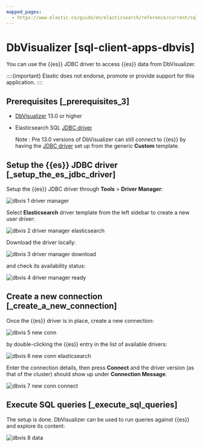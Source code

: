 ```yaml
---
mapped_pages:
  - https://www.elastic.co/guide/en/elasticsearch/reference/current/sql-client-apps-dbvis.html
---
```


# DbVisualizer [sql-client-apps-dbvis]

You can use the {{es}} JDBC driver to access {{es}} data from DbVisualizer.

::::{important}
Elastic does not endorse, promote or provide support for this application.
::::


## Prerequisites [_prerequisites_3]

* [DbVisualizer](https://www.dbvis.com/) 13.0 or higher
* Elasticsearch SQL [JDBC driver](sql-jdbc.md)

    Note
    :   Pre 13.0 versions of DbVisualizer can still connect to {{es}} by having the [JDBC driver](sql-jdbc.md) set up from the generic **Custom** template.



## Setup the {{es}} JDBC driver [_setup_the_es_jdbc_driver]

Setup the {{es}} JDBC driver through **Tools** > **Driver Manager**:

![dbvis 1 driver manager](../../../images/elasticsearch-reference-dbvis-1-driver-manager.png "")

Select **Elasticsearch** driver template from the left sidebar to create a new user driver:

![dbvis 2 driver manager elasticsearch](../../../images/elasticsearch-reference-dbvis-2-driver-manager-elasticsearch.png "")

Download the driver locally:

![dbvis 3 driver manager download](../../../images/elasticsearch-reference-dbvis-3-driver-manager-download.png "")

and check its availability status:

![dbvis 4 driver manager ready](../../../images/elasticsearch-reference-dbvis-4-driver-manager-ready.png "")


## Create a new connection [_create_a_new_connection]

Once the {{es}} driver is in place, create a new connection:

![dbvis 5 new conn](../../../images/elasticsearch-reference-dbvis-5-new-conn.png "")

by double-clicking the {{es}} entry in the list of available drivers:

![dbvis 6 new conn elasticsearch](../../../images/elasticsearch-reference-dbvis-6-new-conn-elasticsearch.png "")

Enter the connection details, then press **Connect** and the driver version (as that of the cluster) should show up under **Connection Message**.

![dbvis 7 new conn connect](../../../images/elasticsearch-reference-dbvis-7-new-conn-connect.png "")


## Execute SQL queries [_execute_sql_queries]

The setup is done. DbVisualizer can be used to run queries against {{es}} and explore its content:

![dbvis 8 data](../../../images/elasticsearch-reference-dbvis-8-data.png "")


